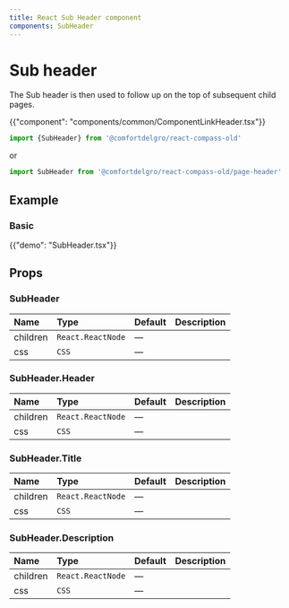 ```yaml
---
title: React Sub Header component
components: SubHeader
---
```


# Sub header

<p class="description">The Sub header is then used to follow up on the top of subsequent child pages.</p>

{{"component": "components/common/ComponentLinkHeader.tsx"}}

```jsx
import {SubHeader} from '@comfortdelgro/react-compass-old'
```

or

```jsx
import SubHeader from '@comfortdelgro/react-compass-old/page-header'
```

## Example

### Basic

{{"demo": "SubHeader.tsx"}}

## Props

### SubHeader

| Name     | Type              | Default | Description |
| :------- | :---------------- | :------ | :---------- |
| children | `React.ReactNode` | —       |             |
| css      | `CSS`             | —       |             |

### SubHeader.Header

| Name     | Type              | Default | Description |
| :------- | :---------------- | :------ | :---------- |
| children | `React.ReactNode` | —       |             |
| css      | `CSS`             | —       |             |

### SubHeader.Title

| Name     | Type              | Default | Description |
| :------- | :---------------- | :------ | :---------- |
| children | `React.ReactNode` | —       |             |
| css      | `CSS`             | —       |             |

### SubHeader.Description

| Name     | Type              | Default | Description |
| :------- | :---------------- | :------ | :---------- |
| children | `React.ReactNode` | —       |             |
| css      | `CSS`             | —       |             |
